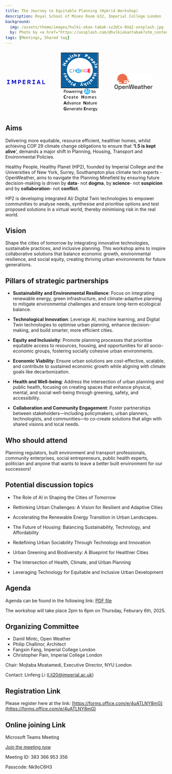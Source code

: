 ```yaml
---
title: The Journey to Equitable Planning (Hybrid Workshop)
description: Royal School of Mines Room G32, Imperial College London
background: 
  img: /assets/theme/images/hulki-okan-tabak-sz2UCx-0UqI-unsplash.jpg
  by: Photo by <a href="https://unsplash.com/@hulkiokantabak?utm_content=creditCopyText&utm_medium=referral&utm_source=unsplash">Hulki Okan Tabak</a> on <a href="https://unsplash.com/photos/people-walking-on-sidewalk-near-brown-concrete-building-during-daytime-sz2UCx-0UqI?utm_content=creditCopyText&utm_medium=referral&utm_source=unsplash">Unsplash</a>
tags: [Meetings, Shared tag]
---
```


<div style="display: flex; align-items: center;">
    <div style="flex: 33%; padding: 5px;">
        <img src="/assets/theme/images/imperial_logo.png" alt="Imperial Logo" style="width: 75%;">
    </div>
    <div style="flex: 33%; padding: 5px;">
        <img src="/assets/theme/images/change_logo.png" alt="Imperial Logo" style="width: 75%;">
    </div>
    <div style="flex: 33%; padding: 5px;">
        <img src="/assets/theme/images/openweathermap.png" alt="Open Weather Logo" style="width: 75%;">
    </div>
</div>

## Aims

Delivering more equitable, resource efficient, healthier homes, whilst achieving COP 29 climate change obligations to ensure that ‘**1.5 is kept alive**’, demands a major shift in Planning, Housing, Transport and Environmental Policies. 

Healthy People, Healthy Planet (HP2), founded by Imperial College and the Universities of New York, Surrey, Southampton plus climate tech experts -  OpenWeather, aims to navigate the Planning Minefield by ensuring future decision-making is driven by **data**- not **dogma**, by **science**- not **suspicion** and by **collaboration**- not **conflict**.
	
HP2 is developing integrated AI/ Digital Twin technologies to empower communities to analyse needs, synthesise and prioritise options and test proposed solutions in a virtual world, thereby minimising risk in the real world. 

## Vision

Shape the cities of tomorrow by integrating innovative technologies, sustainable practices, and inclusive planning. This workshop aims to inspire collaborative solutions that balance economic growth, environmental resilience, and social equity, creating thriving urban environments for future generations.

## Pillars of strategic partnerships

- **Sustainability and Environmental Resilience**: Focus on integrating renewable energy, green infrastructure, and climate-adaptive planning to mitigate environmental challenges and ensure long-term ecological balance.

- **Technological Innovation**: Leverage AI, machine learning, and Digital Twin technologies to optimise urban planning, enhance decision-making, and build smarter, more efficient cities.

- **Equity and Inclusivity**: Promote planning processes that prioritise equitable access to resources, housing, and opportunities for all socio-economic groups, fostering socially cohesive urban environments.

- **Economic Viability**: Ensure urban solutions are cost-effective, scalable, and contribute to sustained economic growth while aligning with climate goals like decarbonization.

- **Health and Well-being**: Address the intersection of urban planning and public health, focusing on creating spaces that enhance physical, mental, and social well-being through greening, safety, and accessibility.

- **Collaboration and Community Engagement**: Foster partnerships between stakeholders—including policymakers, urban planners, technologists, and communities—to co-create solutions that align with shared visions and local needs.

## Who should attend

Planning regulators, built environment and transport professionals, community enterprises, social entrepreneurs, public health experts, politician and anyone that wants to leave a better built environment for our successors!

## Potential discussion topics 

- The Role of AI in Shaping the Cities of Tomorrow

- Rethinking Urban Challenges: A Vision for Resilient and Adaptive Cities

- Accelerating the Renewable Energy Transition in Urban Landscapes.

- The Future of Housing: Balancing Sustainability, Technology, and Affordability

- Redefining Urban Sociability Through Technology and Innovation

- Urban Greening and Biodiversity: A Blueprint for Healthier Cities

- The Intersection of Health, Climate, and Urban Planning

- Leveraging Technology for Equitable and Inclusive Urban Development

## Agenda

Agenda can be found in the following link: [PDF file](/assets/theme/doc/2ndWorkshop-2025-Agenda3.pdf)

The workshop will take place 2pm to 6pm on Thursday, Feburary 6th, 2025.

## Organizing Committee

- Daniil Mintc, Open Weather
- Philip Challinor, Architect
- Fangxin Fang, Imperial College London
- Christopher Pain, Imperial College London

Chair: Mojtaba Moatamedi, Executive Director, NYU London

Contact: Linfeng Li (l.li20@imperial.ac.uk)

## Registration Link

Please register here at the link: [https://forms.office.com/e/4uATLNY8mG](https://forms.office.com/e/4uATLNY8mG)

## Online joining Link

Microsoft Teams Meeting

[Join the meeting now](https://teams.microsoft.com/l/meetup-join/19%3ameeting_ZTg0NDk0NTMtZmQxZi00OTk5LWE4OWItYzU3NjNmYmYwOTAy%40thread.v2/0?context=%7b%22Tid%22%3a%222b897507-ee8c-4575-830b-4f8267c3d307%22%2c%22Oid%22%3a%221c45ef24-7fa9-41d9-8642-8b79bc405ab7%22%7d)

Meeting ID: 383 366 953 356

Passcode: Nk9oC6H3
